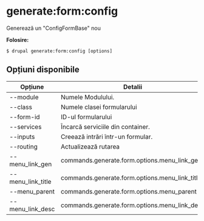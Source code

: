 # generate:form:config
Generează un "ConfigFormBase" nou

**Folosire:**
```
$ drupal generate:form:config [options] 
```

## Opțiuni disponibile
Opțiune | Detalii
-------|-------------
--module | Numele Modulului.
--class | Numele clasei formularului
--form-id | ID-ul formularului
--services | Încarcă serviciile din container.
--inputs | Creează intrări într-un formular.
--routing | Actualizează rutarea
--menu_link_gen | commands.generate.form.options.menu_link_gen
--menu_link_title | commands.generate.form.options.menu_link_title
--menu_parent | commands.generate.form.options.menu_parent
--menu_link_desc | commands.generate.form.options.menu_link_desc
